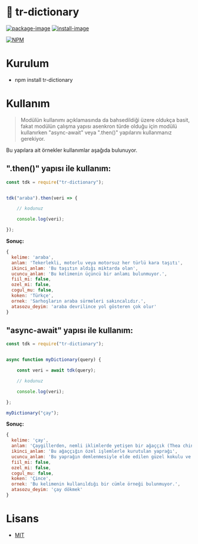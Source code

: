 # 📖 tr-dictionary

[![package-image]][package-url]  [![install-image]][install-url]

[![NPM][npm-image]][npm-url]

# Kurulum

- npm install tr-dictionary
  
# Kullanım

> Modülün kullanımı açıklamasında da bahsedildiği üzere oldukça basit, fakat modülün çalışma yapısı asenkron türde olduğu için modülü kullanırken "async-await" veya ".then()" yapılarını kullanmanız gerekiyor.

Bu yapılara ait örnekler kullanımlar aşağıda bulunuyor.

## **".then()" yapısı ile kullanım:**

```js
const tdk = require("tr-dictionary");


tdk("araba").then(veri => {

    // kodunuz

    console.log(veri);

});
```

**Sonuç:**

```js
{
  kelime: 'araba',
  anlam: 'Tekerlekli, motorlu veya motorsuz her türlü kara taşıtı',
  ikinci_anlam: 'Bu taşıtın aldığı miktarda olan',
  ucuncu_anlam: 'Bu kelimenin üçüncü bir anlamı bulunmuyor.',      
  fiil_mi: false,
  ozel_mi: false,
  cogul_mu: false,
  koken: 'Türkçe',
  ornek: 'Sarhoşların araba sürmeleri sakıncalıdır.',
  atasozu_deyim: 'araba devrilince yol gösteren çok olur'
}
```

## **"async-await" yapısı ile kullanım:**

```js
const tdk = require("tr-dictionary");


async function myDictionary(query) {

    const veri = await tdk(query);

    // kodunuz

    console.log(veri);

};

myDictionary("çay");
```

**Sonuç:**

```js
{
  kelime: 'çay',
  anlam: 'Çaygillerden, nemli iklimlerde yetişen bir ağaççık (Thea chinensis)',
  ikinci_anlam: 'Bu ağaççığın özel işlemlerle kurutulan yaprağı',
  ucuncu_anlam: 'Bu yaprağın demlenmesiyle elde edilen güzel kokulu ve sarımtırak kırmızı renkli içecek',
  fiil_mi: false,
  ozel_mi: false,
  cogul_mu: false,
  koken: 'Çince',
  ornek: 'Bu kelimenin kullanıldığı bir cümle örneği bulunmuyor.',
  atasozu_deyim: 'çay dökmek'
}
```

# Lisans

- [MIT](https://github.com/berkayfazlioglu/tr-dictionary/blob/master/LICENSE)

[package-url]: http://npmjs.org/package/tr-dictionary
[package-image]: https://badge.fury.io/js/tr-dictionary.svg

[install-url]: https://packagephobia.com/result?p=tr-dictionary
[install-image]: https://packagephobia.com/badge?p=tr-dictionary

[npm-url]: https://nodei.co/npm/tr-dictionary/
[npm-image]: https://nodei.co/npm/tr-dictionary.png?downloads=true&downloadRank=true&stars=false